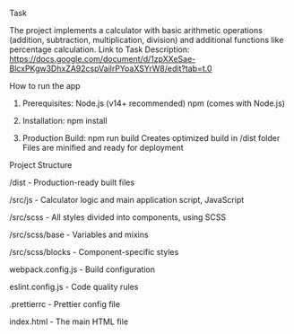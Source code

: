 Task

The project implements a calculator with basic arithmetic operations (addition, subtraction, multiplication, division) and additional functions like percentage calculation.
Link to Task Description: https://docs.google.com/document/d/1zpXXeSae-BlcxPKgw3DhxZA92cspVailrPYoaXSYrW8/edit?tab=t.0

How to run the app

1. Prerequisites:
  Node.js (v14+ recommended)
  npm (comes with Node.js)

3. Installation:
npm install

3. Production Build:
npm run build
Creates optimized build in /dist folder
Files are minified and ready for deployment

Project Structure

/dist	- Production-ready built files

/src/js -	Calculator logic and main application script, JavaScript

/src/scss - All styles divided into components, using SCSS

/src/scss/base - Variables and mixins

/src/scss/blocks - Component-specific styles

webpack.config.js - Build configuration

eslint.config.js - Code quality rules

.prettierrc - Prettier config file

index.html - The main HTML file

